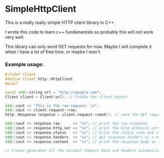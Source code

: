 # SimpleHttpClient

This is a really really simple HTTP client library in C++.

I wrote this code to learn c++ fundamentals so probably this will not work very well. 

This library can only send GET requests for now. Maybe I will complete it when I have a lot of free time, or maybe I won't.

### Example usage:
```c++
#ifndef Client
#define Client http::HttpClient
#endif

const std::string url = "http://google.com";
Client client = Client(url); // Create the client object

std::cout << "This is the raw request: \n";
std::cout << client.request->raw;
http::Response response = client.request->send(); // send the GET request

std::cout << response.raw      << "\n"; // print the raw response
std::cout << response.http_ver << "\n"; // print the http protocol version
std::cout << response.status   << "\n"; // print the status code and status message if there is one
std::cout << response.headers  << "\n"; // get response headers as a map<std::string, std::string>
std::cout << response.content  << "\n"; // print the response body as string

// Client generates all the minimal request data and headers automatically.
```